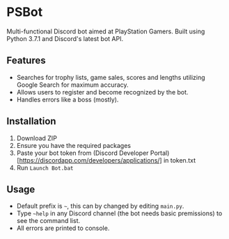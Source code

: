 # PSBot
 Multi-functional Discord bot aimed at PlayStation Gamers.
 Built using Python 3.7.1 and Discord's latest bot API.

## Features
* Searches for trophy lists, game sales, scores and lengths utilizing Google Search for maximum accuracy.
* Allows users to register and become recognized by the bot.
* Handles errors like a boss (mostly).

## Installation
1. Download ZIP
2. Ensure you have the required packages
3. Paste your bot token from (Discord Developer Portal)[https://discordapp.com/developers/applications/] in token.txt
4. Run `Launch Bot.bat`

## Usage
* Default prefix is `~`, this can by changed by editing `main.py`.
* Type `~help` in any Discord channel (the bot needs basic premissions) to see the command list.
* All errors are printed to console.
